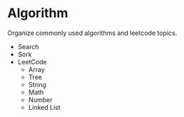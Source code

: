 # Algorithm
Organize commonly used algorithms and leetcode topics.

* Search
* Sork
* LeetCode
  * Array
  * Tree
  * String
  * Math
  * Number
  * Linked List
